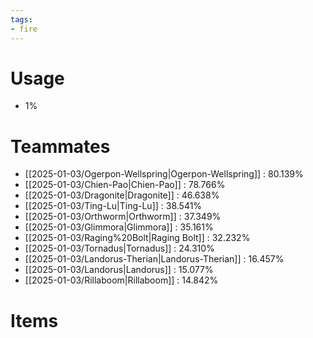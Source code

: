 ```yaml
---
tags:
- fire
---
```

# Usage
- 1%
# Teammates
- [[2025-01-03/Ogerpon-Wellspring|Ogerpon-Wellspring]] : 80.139%
- [[2025-01-03/Chien-Pao|Chien-Pao]] : 78.766%
- [[2025-01-03/Dragonite|Dragonite]] : 46.638%
- [[2025-01-03/Ting-Lu|Ting-Lu]] : 38.541%
- [[2025-01-03/Orthworm|Orthworm]] : 37.349%
- [[2025-01-03/Glimmora|Glimmora]] : 35.161%
- [[2025-01-03/Raging%20Bolt|Raging Bolt]] : 32.232%
- [[2025-01-03/Tornadus|Tornadus]] : 24.310%
- [[2025-01-03/Landorus-Therian|Landorus-Therian]] : 16.457%
- [[2025-01-03/Landorus|Landorus]] : 15.077%
- [[2025-01-03/Rillaboom|Rillaboom]] : 14.842%
# Items
